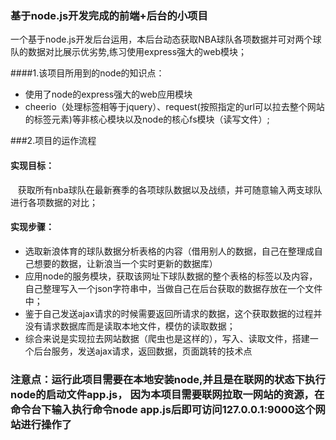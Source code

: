 ### 基于node.js开发完成的前端+后台的小项目

   一个基于node.js开发后台运用，本后台动态获取NBA球队各项数据并可对两个球队的数据对比展示优劣势,练习使用express强大的web模块；
   
####1.该项目所用到的node的知识点：

  * 使用了node的express强大的web应用模块
  * cheerio（处理标签相等于jquery）、request(按照指定的url可以拉去整个网站的标签元素)等非核心模块以及node的核心fs模块（读写文件）;

###2.项目的运作流程

#### 实现目标：
    获取所有nba球队在最新赛季的各项球队数据以及战绩，并可随意输入两支球队进行各项数据的对比；
#### 实现步骤：

   * 选取新浪体育的球队数据分析表格的内容（借用别人的数据，自己在整理成自己想要的数据，让新浪当一个实时更新的数据库）
   * 应用node的服务模块，获取该网址下球队数据的整个表格的标签以及内容，自己整理写入一个json字符串中，当做自己在后台获取的数据存放在一个文件中；
   * 鉴于自己发送ajax请求的时候需要返回所请求的数据，这个获取数据的过程并没有请求数据库而是读取本地文件，模仿的读取数据；
   * 综合来说是实现拉去网站数据（爬虫也是这样的），写入、读取文件，搭建一个后台服务，发送ajax请求，返回数据，页面跳转的技术点


### 注意点：运行此项目需要在本地安装node,并且是在联网的状态下执行node的启动文件app.js， 因为本项目需要联网拉取一网站的资源，在命令台下输入执行命令node app.js后即可访问127.0.0.1:9000这个网站进行操作了
